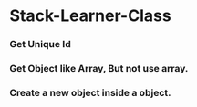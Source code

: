 # Stack-Learner-Class
### Get Unique Id
### Get Object like Array, But not use array.
### Create a new object inside a object.
